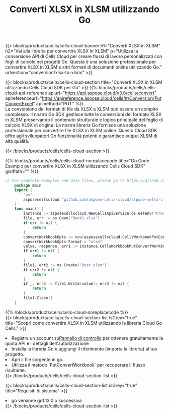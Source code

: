 ﻿---
title: Converti XLSX in XLSM utilizzando Go
description:  Utilizzando Aspose.Cells Cloud SDK for Go per convertire un file in formato XLSX in un file in formato XLSM.
kwords: Excel, Convert XLSX to XLSM, REST, Go
howto: How to convert XLSX to XLSM using Aspose.Cells Cloud Go library.
---
{{< blocks/products/cells/cells-cloud-banner h1="Converti XLSX in XLSM" h2="Vai alla libreria per convertire XLSX in XLSM" p="Utilizza la conversione API di Cells Cloud per creare flussi di lavoro personalizzati con fogli di calcolo nei progetti Go. Questa è una soluzione professionale per convertire XLSX in XLSM e altri formati di documenti online utilizzando Go." urlsection="conversion/xlsx-to-xlsm/" >}}

{{< blocks/products/cells/cells-cloud-section title="Converti XLSX in XLSM utilizzando Cells Cloud SDK per Go" >}}
{{% blocks/products/cells/cells-cloud-api-reference apiurl="https://api.aspose.cloud/v3.0/cells/convert" apireferenceurl="https://apireference.aspose.cloud/cells/#/Conversion/PutConvertExcel" apimethod="PUT" %}}
<br/>
La conversione dei formati di file da XLSX a XLSM può essere un compito complesso. Il nostro Go SDK gestisce tutte le conversioni del formato XLSX in XLSM preservando il contenuto strutturale e logico principale del foglio di calcolo XLSX di origine. La nostra libreria Go fornisce una soluzione professionale per convertire file XLSX in XLSM online. Questo Cloud SDK offre agli sviluppatori Go funzionalità potenti e garantisce output XLSM di alta qualità.

{{< /blocks/products/cells/cells-cloud-section >}}

{{% blocks/products/cells/cells-cloud-noreplacecode title="Go Code Esempio per convertire XLSX in XLSM utilizzando Cells Cloud SDK" gistPath="" %}}
 
```go
// For complete examples and data files, please go to https://github.com/aspose-cells-cloud/aspose-cells-cloud-go/
    package main
    import (
	    "os"
	    asposecellscloud "github.com/aspose-cells-cloud/aspose-cells-cloud-go/v22"
    )
    func main() {
	    instance := asposecellscloud.NewCellsApiService(os.Getenv("ProductClientId"), os.Getenv("ProductClientSecret"))
	    file, err := os.Open("Book1.xlsx")
	    if err != nil {
		    return
	    }
	    convertWorkbookOpts := new(asposecellscloud.CellsWorkbookPutConvertWorkbookOpts)
	    convertWorkbookOpts.Format = "xlsm"
	    value, response, err1 := instance.CellsWorkbookPutConvertWorkbook(file, convertWorkbookOpts)
	    if err1 != nil {
		    return
	    }
	    file1, err2 := os.Create("Dest.xlsm")
	    if err2 != nil {
		    return
	    }
	    if _, err3 := file1.Write(value); err3 != nil {
		    return
	    }
	    file1.Close()
    }
```
 
{{% /blocks/products/cells/cells-cloud-noreplacecode %}}
<br/>
{{< blocks/products/cells/cells-cloud-section-list isGrey="true" title="Scopri come convertire XLSX in XLSM utilizzando la libreria Cloud Go Cells." >}}
<li> Registra un account su<a href="https://dashboard.aspose.cloud/">Pannello di controllo</a> per ottenere gratuitamente la quota API e i dettagli dell'autorizzazione</li>
<li>Installa la libreria Go e aggiungi il riferimento (importa la libreria) al tuo progetto.</li>
<li>Apri il file sorgente in go.</li>
<li>Utilizza il metodo `PutConvertWorkbook` per recuperare il flusso risultante.</li>
{{< /blocks/products/cells/cells-cloud-section-list >}}

{{< blocks/products/cells/cells-cloud-section-list isGrey="true" title="Requisiti di sistema" >}}
<li>go versione go1.13.0 o successiva</li>
{{< /blocks/products/cells/cells-cloud-section-list >}}
